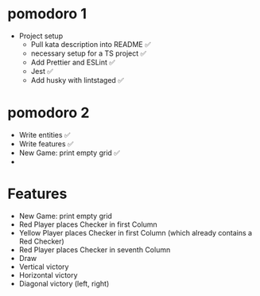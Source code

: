 # pomodoro 1

- Project setup
  - Pull kata description into README ✅
  - necessary setup for a TS project ✅
  - Add Prettier and ESLint ✅
  - Jest ✅
  - Add husky with lintstaged ✅

# pomodoro 2

- Write entities ✅
- Write features ✅
- New Game: print empty grid ✅
-

# Features

- New Game: print empty grid
- Red Player places Checker in first Column
- Yellow Player places Checker in first Column (which already contains a Red Checker)
- Red Player places Checker in seventh Column
- Draw
- Vertical victory
- Horizontal victory
- Diagonal victory (left, right)

